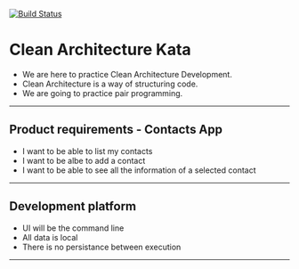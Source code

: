 [![Build Status](https://travis-ci.org/rohitbansal03/ContactsApp.svg?branch=master)](https://travis-ci.org/rohitbansal03/ContactsApp)
# Clean Architecture Kata

- We are here to practice Clean Architecture Development.
- Clean Architecture is a way of structuring code.
- We are going to practice pair programming.

---

## Product requirements - Contacts App

- I want to be able to list my contacts
- I want to be albe to add a contact
- I want to be able to see all the information of a selected contact

---

## Development platform
 - UI will be the command line
 - All data is local
 - There is no persistance between execution
---
